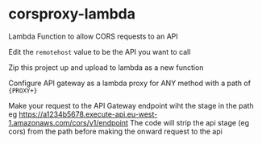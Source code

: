 # corsproxy-lambda
Lambda Function to allow CORS requests to an API

Edit the `remotehost` value to be the API you want to call

Zip this project up and upload to lambda as a new function

Configure API gateway as a lambda proxy for ANY method with a path of `{PROXY+}`

Make your request to the API Gateway endpoint wiht the stage in the path eg https://a1234b5678.execute-api.eu-west-1.amazonaws.com/cors/v1/endpoint
The code will strip the api stage (eg cors) from the path before making the onward request to the api 
